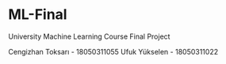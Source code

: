 # ML-Final
University Machine Learning Course Final Project

Cengizhan Toksarı - 18050311055
Ufuk Yükselen - 18050311022
